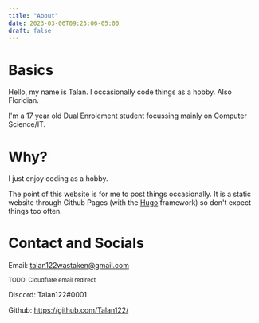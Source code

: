 ```yaml
---
title: "About"
date: 2023-03-06T09:23:06-05:00
draft: false
---
```


# Basics

Hello, my name is Talan. I occasionally code things as a hobby. Also Floridian.

I'm a 17 year old Dual Enrolement student focussing mainly on Computer Science/IT.

# Why?

I just enjoy coding as a hobby.

The point of this website is for me to post things occasionally. It is a static website through Github Pages (with the [Hugo](https://gohugo.io) framework) so don't expect things too often.

# Contact and Socials

Email: talan122wastaken@gmail.com 

<sub>TODO: Cloudflare email redirect</sub>

Discord: Talan122#0001

Github: https://github.com/Talan122/